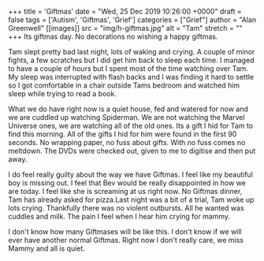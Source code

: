 +++
title = 'Giftmas'
date = "Wed, 25 Dec 2019 10:26:00 +0000"
draft = false
tags = ['Autism', 'Giftmas', 'Grief']
categories = ["Grief"]
author = "Alan Greenwell"
[[images]]
  src = "img/h-giftmas.jpg"
  alt = "Tam"
  stretch = ""
+++
Its giftmas day. No decorations no wishing a happy giftmas.
<!--more-->
Tam slept pretty bad last night, lots of waking and crying. A couple of minor fights, a few scratches but I did get him back to sleep each time. I managed to have a couple of hours but I spent most of the time watching over Tam. My sleep was interrupted with flash backs and I was finding it hard to settle so I got comfortable in a chair outside Tams bedroom and watched him sleep while trying to read a book.

What we do have right now is a quiet house, fed and watered for now and we are cuddled up watching Spiderman. We are not watching the Marvel Universe ones, we are watching all of the old ones. Its a gift I hid for Tam to find this morning. All of the gifts I hid for him were found in the first 90 seconds. No wrapping paper, no fuss about gifts. With no fuss comes no meltdown. The DVDs were checked out, given to me to digitise and then put away.

I do feel really guilty about the way we have Giftmas. I feel like my beautiful boy is missing out. I feel that Bev would be really disappointed in how we are today. I feel like she is screaming at us right now. No Giftmas dinner, Tam has already asked for pizza.Last night was a bit of a trial, Tam woke up lots crying. Thankfully there was no violent outbursts. All he wanted was cuddles and milk. The pain I feel when I hear him crying for mammy.

I don't know how many Giftmases will be like this. I don't know if we will ever have another normal Giftmas. Right now I don't really care, we miss Mammy and all is quiet.